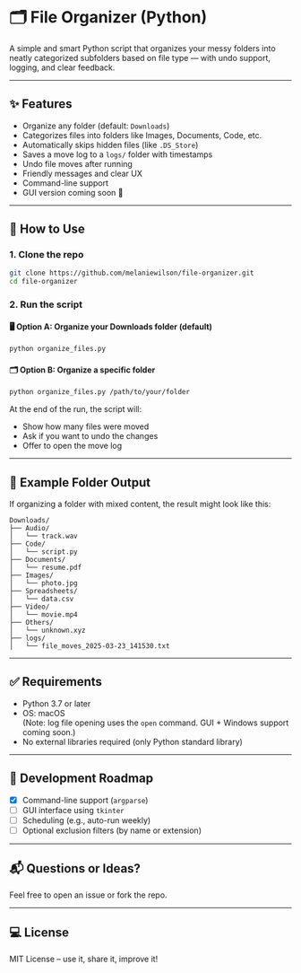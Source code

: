 # 🗂️ File Organizer (Python)

A simple and smart Python script that organizes your messy folders into neatly categorized subfolders based on file type — with undo support, logging, and clear feedback.

---

## ✨ Features

- Organize any folder (default: `Downloads`)
- Categorizes files into folders like Images, Documents, Code, etc.
- Automatically skips hidden files (like `.DS_Store`)
- Saves a move log to a `logs/` folder with timestamps
- Undo file moves after running
- Friendly messages and clear UX
- Command-line support
- GUI version coming soon 👀

---

## 🧰 How to Use

### 1. Clone the repo

```bash
git clone https://github.com/melaniewilson/file-organizer.git
cd file-organizer
```

### 2. Run the script

#### 🖥️ Option A: Organize your Downloads folder (default)

```bash
python organize_files.py
```

#### 🗂️ Option B: Organize a specific folder

```bash
python organize_files.py /path/to/your/folder
```

At the end of the run, the script will:
- Show how many files were moved
- Ask if you want to undo the changes
- Offer to open the move log

---

## 📁 Example Folder Output

If organizing a folder with mixed content, the result might look like this:

```
Downloads/
├── Audio/
│   └── track.wav
├── Code/
│   └── script.py
├── Documents/
│   └── resume.pdf
├── Images/
│   └── photo.jpg
├── Spreadsheets/
│   └── data.csv
├── Video/
│   └── movie.mp4
├── Others/
│   └── unknown.xyz
├── logs/
│   └── file_moves_2025-03-23_141530.txt
```

---

## ✅ Requirements

- Python 3.7 or later
- OS: macOS  
  (Note: log file opening uses the `open` command. GUI + Windows support coming soon.)
- No external libraries required (only Python standard library)

---

## 🧪 Development Roadmap

- [x] Command-line support (`argparse`)
- [ ] GUI interface using `tkinter`
- [ ] Scheduling (e.g., auto-run weekly)
- [ ] Optional exclusion filters (by name or extension)

---

## 📬 Questions or Ideas?

Feel free to open an issue or fork the repo.

---

## 💻 License

MIT License – use it, share it, improve it!

